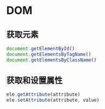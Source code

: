 # DOM

## 获取元素

``` js
document.getElementById()
document.getElementsByTagName()
document.getElementsByClassName()
```

## 获取和设置属性

``` js
ele.getAttribute(attribute)
ele.setAttribute(attribute, value)
```